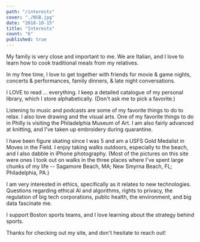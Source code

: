 ```yaml
---
path: "/interests"
cover: "./NSB.jpg"
date: "2018-10-15"
title: "Interests"
count: "6"
published: true
---
```

My family is very close and important to me. We are Italian, and I love to learn how to cook traditional meals from my relatives.

In my free time, I love to get together with friends for movie & game nights, concerts & performances, family dinners, & late night conversations.

I LOVE to read ... everything. I keep a detailed catalogue of my personal library, which I store alphabetically. (Don't ask me to pick a favorite.)

Listening to music and podcasts are some of my favorite things to do to relax. I also love drawing and the visual arts. One of my favorite things to do in Philly is visiting the Philadelphia Museum of Art. I am also fairly advanced at knitting, and I've taken up embroidery during quarantine.

I have been figure skating since I was 5 and am a USFS Gold Medalist in Moves in the Field. I enjoy taking walks outdoors, especially to the beach, and I also dabble in iPhone photography. (Most of the pictures on this site were ones I took out on walks in the three places where I've spent large chunks of my life -- Sagamore Beach, MA; New Smyrna Beach, FL; Philadelphia, PA.)

I am very interested in ethics, specifically as it relates to new technologies. Questions regarding ethical AI and algorithms, rights to privacy, the regulation of big tech corporations, public health, the environment, and big data fascinate me.

I support Boston sports teams, and I love learning about the strategy behind sports.

Thanks for checking out my site, and don't hesitate to reach out!